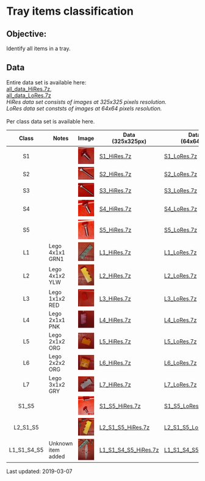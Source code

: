 # Tray items classification

## Objective:

Identify all items in a tray.

## Data

Entire data set is available here:<br>
<a href="https://drive.google.com/file/d/1smbsz8AJ-VGhKbtr7NTvAVzTI3auI_C4/view?usp=sharing">all_data_HiRes.7z</a>, <br>
<a href="https://drive.google.com/file/d/1wZ-AHv4yx_lXGeaqKzbTNuap6mpESyEq/view?usp=sharing">all_data_LoRes.7z</a><br>
*HiRes data set consists of images at 325x325 pixels resolution.*<br>
*LoRes data set conststs of images at 64x64 pixels resolution.*
<br><br>
Per class data set is available here.

| Class      | Notes            | Image         | Data<br>(325x325px) | Data<br>(64x64px) |
|:----------:| ---------------- | ------------- | ------------------- | ----------------- |
|  S1        |                  | ![](img/S1.png) | <a href="./data_HiRes/S1_HiRes.7z">S1_HiRes.7z</a> | <a href="./data_LoRes/S1_LoRes.7z">S1_LoRes.7z</a> |
|  S2        |                  | ![](img/S2.png) | <a href="./data_HiRes/S2_HiRes.7z">S2_HiRes.7z</a> | <a href="./data_LoRes/S2_LoRes.7z">S2_LoRes.7z</a> |
|  S3        |                  | ![](img/S3.png) | <a href="./data_HiRes/S3_HiRes.7z">S3_HiRes.7z</a> | <a href="./data_LoRes/S3_LoRes.7z">S3_LoRes.7z</a> |
|  S4        |                  | ![](img/S4.png) | <a href="./data_HiRes/S4_HiRes.7z">S4_HiRes.7z</a> | <a href="./data_LoRes/S4_LoRes.7z">S4_LoRes.7z</a> |
|  S5        |                  | ![](img/S5.png) | <a href="./data_HiRes/S5_HiRes.7z">S5_HiRes.7z</a> | <a href="./data_LoRes/S5_LoRes.7z">S5_LoRes.7z</a> |
|  L1        |  Lego 4x1x1 GRN1 | ![](img/L1.png) | <a href="./data_HiRes/L1_HiRes.7z">L1_HiRes.7z</a> | <a href="./data_LoRes/L1_LoRes.7z">L1_LoRes.7z</a> |
|  L2        |  Lego 4x1x2 YLW  | ![](img/L2.png) | <a href="./data_HiRes/L2_HiRes.7z">L2_HiRes.7z</a> | <a href="./data_LoRes/L2_LoRes.7z">L2_LoRes.7z</a> |
|  L3        |  Lego 1x1x2 RED  | ![](img/L3.png) | <a href="./data_HiRes/L3_HiRes.7z">L3_HiRes.7z</a> | <a href="./data_LoRes/L3_LoRes.7z">L3_LoRes.7z</a> |
|  L4        |  Lego 2x1x1 PNK  | ![](img/L4.png) | <a href="./data_HiRes/L4_HiRes.7z">L4_HiRes.7z</a> | <a href="./data_LoRes/L4_LoRes.7z">L4_LoRes.7z</a> |
|  L5        |  Lego 2x1x2 ORG  | ![](img/L5.png) | <a href="./data_HiRes/L5_HiRes.7z">L5_HiRes.7z</a> | <a href="./data_LoRes/L5_LoRes.7z">L5_LoRes.7z</a> |
|  L6        |  Lego 2x2x2 ORG  | ![](img/L6.png) | <a href="./data_HiRes/L6_HiRes.7z">L6_HiRes.7z</a> | <a href="./data_LoRes/L6_LoRes.7z">L6_LoRes.7z</a> |
|  L7        |  Lego 3x1x2 GRY  | ![](img/L7.png) | <a href="./data_HiRes/L7_HiRes.7z">L7_HiRes.7z</a> | <a href="./data_LoRes/L7_LoRes.7z">L7_LoRes.7z</a> |
| S1_S5      |                  | ![](img/S1_S5.png) | <a href="./data_HiRes/S1_S5_HiRes.7z">S1_S5_HiRes.7z</a> | <a href="./data_LoRes/S1_S5_LoRes.7z">S1_S5_LoRes.7z</a> |
| L2_S1_S5   |                 | ![](img/L2_S1_S5.png) | <a href="./data_HiRes/L2_S1_S5_HiRes.7z">L2_S1_S5_HiRes.7z</a> | <a href="./data_LoRes/L2_S1_S5_LoRes.7z">L2_S1_S5_LoRes.7z</a> |
| L1_S1_S4_S5 | Unknown item added  | ![](img/L1_S1_S4_S5.png) | <a href="./data_HiRes/L1_S1_S4_S5_HiRes.7z">L1_S1_S4_S5_HiRes.7z</a> | <a href="./data_LoRes/L1_S1_S4_S5_LoRes.7z">L1_S1_S4_S5_LoRes.7z</a> |

Last updated: 2019-03-07